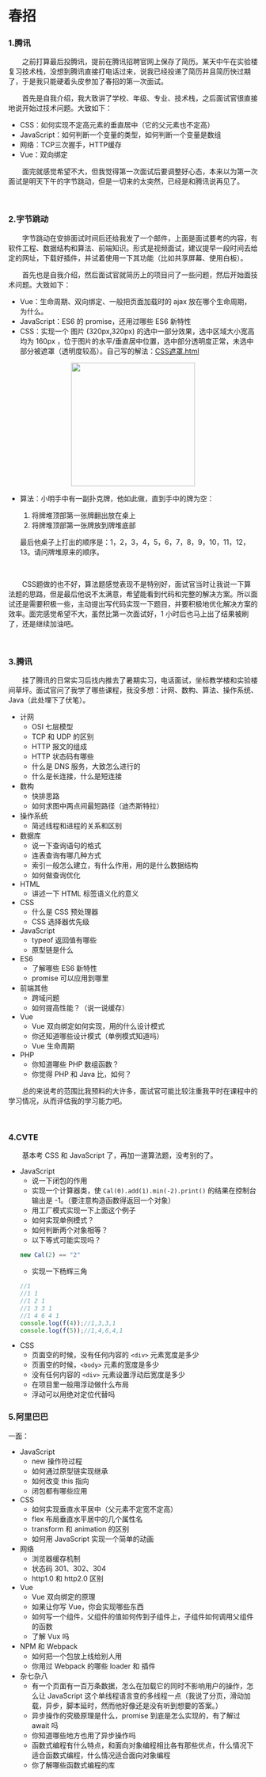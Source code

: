 # 春招
  
### 1.腾讯
　　之前打算最后投腾讯，提前在腾讯招聘官网上保存了简历。某天中午在实验楼复习技术栈，没想到腾讯直接打电话过来，说我已经投递了简历并且简历快过期了，于是我只能硬着头皮参加了春招的第一次面试。
  
　　首先是自我介绍，我大致讲了学校、年级、专业、技术栈，之后面试官很直接地说开始过技术问题。大致如下：
  
  * CSS：如何实现不定高元素的垂直居中（它的父元素也不定高）
  * JavaScript：如何判断一个变量的类型，如何判断一个变量是数组
  * 网络：TCP三次握手，HTTP缓存
  * Vue：双向绑定
  
　　面完就感觉希望不大，但我觉得第一次面试后要调整好心态，本来以为第一次面试是明天下午的字节跳动，但是一切来的太突然，已经是和腾讯说再见了。

<br>

### 2.字节跳动
　　字节跳动在安排面试时间后还给我发了一个邮件，上面是面试要考的内容，有软件工程、数据结构和算法、前端知识。形式是视频面试，建议提早一段时间去给定的网址，下载好插件，并试着使用一下其功能（比如共享屏幕、使用白板）。

　　首先也是自我介绍，然后面试官就简历上的项目问了一些问题，然后开始面技术问题。大致如下：  
  * Vue：生命周期、双向绑定、一般把页面加载时的 ajax 放在哪个生命周期，为什么。
  * JavaScript：ES6 的 promise，还用过哪些 ES6 新特性
  * CSS：实现一个 图片 (320px,320px) 的选中一部分效果，选中区域大小宽高均为 160px ，位于图片的水平/垂直居中位置，选中部分透明度正常，未选中部分被遮罩（透明度较高）。自己写的解法：[CSS遮罩.html](https://github.com/TanYJie/Technology-Stack-Interview-Experience/blob/master/面经/CSS遮罩.html)  
  <div align="center">
  <img src="https://github.com/TanYJie/Technology-Stack-Interview-Experience/blob/master/面经/image/CSS遮罩.png" height="250px"/>
  </div>
  
  * 算法：小明手中有一副扑克牌，他如此做，直到手中的牌为空：
    1. 将牌堆顶部第一张牌翻出放在桌上
    2. 将牌堆顶部第一张牌放到牌堆底部
    
    最后他桌子上打出的顺序是：1，2，3，4，5，6，7，8，9，10，11，12，13。请问牌堆原来的顺序。
    
   <br>  
   
　　CSS题做的也不好，算法题感觉表现不是特别好，面试官当时让我说一下算法题的思路，但是最后他说不太满意，希望能看到代码和完整的解决方案。所以面试还是需要积极一些，主动提出写代码实现一下题目，并要积极地优化解决方案的效率。面完感觉希望不大，虽然比第一次面试好，1 小时后也马上出了结果被刷了，还是继续加油吧。


<br>

### 3.腾讯
　　挂了腾讯的日常实习后找内推去了暑期实习，电话面试，坐标教学楼和实验楼间草坪。面试官问了我学了哪些课程，我没多想：计网、数构、算法、操作系统、Java（此处埋下了伏笔）。
  
* 计网
  - OSI 七层模型
  - TCP 和 UDP 的区别
  - HTTP 报文的组成
  - HTTP 状态码有哪些
  - 什么是 DNS 服务，大致怎么进行的
  - 什么是长连接，什么是短连接
* 数构
  - 快排思路
  - 如何求图中两点间最短路径（迪杰斯特拉）
* 操作系统
  - 简述线程和进程的关系和区别
* 数据库
  - 说一下查询语句的格式
  - 连表查询有哪几种方式
  - 索引一般怎么建立，有什么作用，用的是什么数据结构
  - 如何做查询优化
* HTML
  - 讲述一下 HTML 标签语义化的意义
* CSS
  - 什么是 CSS 预处理器
  - CSS 选择器优先级
* JavaScript
  - typeof 返回值有哪些
  - 原型链是什么
* ES6
  - 了解哪些 ES6 新特性
  - promise 可以应用到哪里
* 前端其他
  - 跨域问题
  - 如何提高性能？（说一说缓存）
* Vue
  - Vue 双向绑定如何实现，用的什么设计模式
  - 你还知道哪些设计模式（单例模式知道吗）
  - Vue 生命周期
* PHP
  - 你知道哪些 PHP 数组函数？
  - 你觉得 PHP 和 Java 比，如何？

　　总的来说考的范围比我预料的大许多，面试官可能比较注重我平时在课程中的学习情况，从而评估我的学习能力吧。

<br>

### 4.CVTE
　　基本考 CSS 和 JavaScript 了，再加一道算法题，没考别的了。
* JavaScript
  - 说一下闭包的作用
  - 实现一个计算器类，使 `Cal(0).add(1).min(-2).print()` 的结果在控制台输出是 -1。（要注意构造函数得返回一个对象）
  - 用工厂模式实现一下上面这个例子
  - 如何实现单例模式？
  - 如何判断两个对象相等？
  - 以下等式可能实现吗？
  ```javascript
  new Cal(2) == "2"
  ```
  - 实现一下杨辉三角
  ```javascript
  //1
  //1 1
  //1 2 1
  //1 3 3 1
  //1 4 6 4 1
  console.log(f(4));//1,3,3,1
  console.log(f(5));//1,4,6,4,1
  ```
* CSS
  - 页面空的时候，没有任何内容的 `<div>` 元素宽度是多少
  - 页面空的时候，`<body>` 元素的宽度是多少
  - 没有任何内容的 `<div>` 元素设置浮动后宽度是多少
  - 在项目里一般用浮动做什么布局
  - 浮动可以用绝对定位代替吗


### 5.阿里巴巴
一面：
* JavaScript
  * new 操作符过程
  * 如何通过原型链实现继承
  * 如何改变 this 指向
  * 闭包都有哪些应用
* CSS
  * 如何实现垂直水平居中（父元素不定宽不定高）
  * flex 布局垂直水平居中的几个属性名
  * transform 和 animation 的区别
  * 如何用 JavaScript 实现一个简单的动画
* 网络
  * 浏览器缓存机制
  * 状态码 301、302、304
  * http1.0 和 http2.0 区别
* Vue
  * Vue 双向绑定的原理
  * 如果让你写 Vue，你会实现哪些东西
  * 如何写一个组件，父组件的值如何传到子组件上，子组件如何调用父组件的函数
  * 了解 Vux 吗
* NPM 和 Webpack
  * 如何把一个包放上线给别人用
  * 你用过 Webpack 的哪些 loader 和 插件
* 杂七杂八
  * 有一个页面有一百万条数据，怎么在加载它的同时不影响用户的操作，怎么让 JavaScript 这个单线程语言变的多线程一点（我说了分页，滑动加载，异步，脚本延时，然而他好像还是没有听到想要的答案。）
  * 异步操作的究极原理是什么，promise 到底是怎么实现的，有了解过 await 吗
  * 你知道哪些地方也用了异步操作吗
  * 函数式编程有什么特点，和面向对象编程相比各有那些优点，什么情况下适合函数式编程，什么情况适合面向对象编程
  * 你了解哪些函数式编程的库

